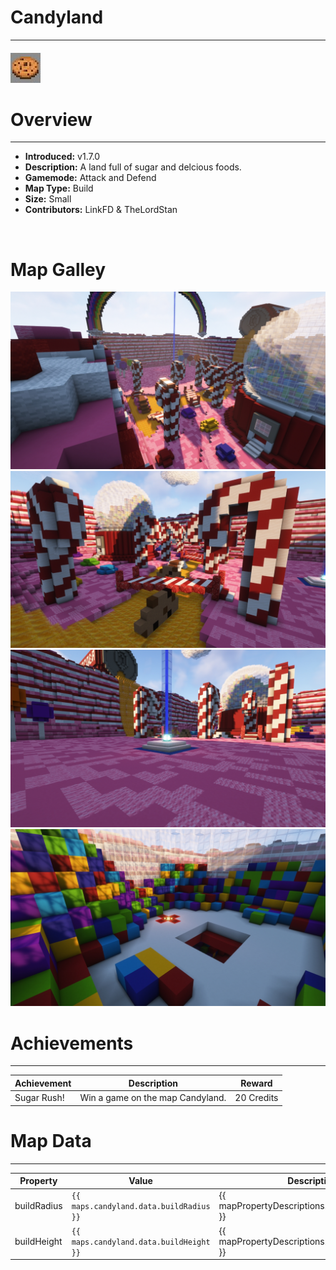 <!-- replace candyland with the actual map name -->
<!-- change gamemode type for the Map data description  -->
# Candyland

***

#### ![candylandicon](../assets/maps/candyland/candyland-icon.jpg)

# Overview
***
- **Introduced:** v1.7.0
- **Description:** A land full of sugar and delcious foods.
- **Gamemode:** Attack and Defend
- **Map Type:** Build
- **Size:** Small
- **Contributors:** LinkFD & TheLordStan

<br />  

# Map Galley
![Candyland - Beacon](../assets/maps/candyland/candyland-overview.jpg 'Overview')
![Candyland - Middle](../assets/maps/candyland/candyland-mid.jpg 'Middle')
![Candyland - Beacon](../assets/maps/candyland/candyland-beacon.jpg 'Beacon Area')
![Candyland - Attacking Spawn](../assets/maps/candyland/candyland-spawnroom.jpg 'Attacking Spawn')



# Achievements
***

| Achievement | Description | Reward |
| ----- | ----- | ------ |
| Sugar Rush! | Win a game on the map Candyland. | 20 Credits |



# Map Data
***

| Property | Value | Description |
| ----------- | ----------- | ------ |
| buildRadius |`{{ maps.candyland.data.buildRadius }}`| {{ mapPropertyDescriptions.buildRadius.classic }} |
| buildHeight |`{{ maps.candyland.data.buildHeight }}`| {{ mapPropertyDescriptions.buildHeight.classic }} |